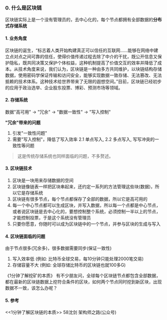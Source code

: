### 0. 什么是区块链
区块链实际上是一个没有管理员的，去中心化的，每个节点都拥有全部数据的**分布式存储系统**

#### 1. 业务角度
区块链的诞生，“标志着人类开始构建真正可以信任的互联网……能够在网络中建立点对点之间可靠的信任，使得价值传递过程去除了中介的干扰，既公开信息又保护隐私，既共同决策又保护个体权益，这种机制提高了价值交互的效率并降低了成本。从技术角度来说，我们认为，区块链是一种由多方共同维护，以块链结构存储数据，使用密码学保证传输和访问安全，能够实现数据一致存储、无法篡改、无法抵赖的技术体系。这种技术给世界带来了无限的遐想空间。”目前，区块链已经初步的应用于政治选举、企业股东投票、博彩、预测市场等领域。


#### 2. 存储系统
数据"高可用" -> "冗余" -> "数据一致性" -> "写入控制"

**"冗余"带来的问题**
1. 引发"一致性问题"
2. 需要"写入控制"，降低了写入效率
    2.1 单点写入, 
    2.2 多点写入, 写写冲突的一致性等问题

>   这是传统存储系统也同样面临的问题，不多赘述。

#### 3. 区块链技术
1. 区块是一块用来存储数据的空间
2. 区块链像链表一样把区块串起来，还约定一系列的方法管理这些块(数据)，所以它是存储系统
3. 区块链有很多节点，每个节点都保存了全部的数据，所以它是高可用的
4. 每一个中心节点都可以生成区块，并写入数据，所以每一个点都是中心节点，或者说区块链是去中心化的，要想控制整个系统，必须控制一半以上的节点，才能控制投票，于是这个系统没有管理员
5. 只要你愿意，你随时可以成为区块链中的一个节点，并参与区块的生成与写入


#### 4. 区块链面临的问题
由于节点很多(冗余多)，很多数据需要同步(保证一致性)
1. 写入效率低 (例如: 比特币全球交易，每10分钟只能处理2000笔交易)
2. 存储容量不大 (例如: 全球存储比特币的区块链也就100多G)


《1分钟了解挖矿的本质》
有不少朋友问，全球每个区块链节点都包含全部数据，都在最新的区块链数据上挖符合条件的区块，如何两个节点同时挖到新区块，出现数据不一致，该怎么办呢？




#### 5. 参考

<<1分钟了解区块链的本质>> 58沈剑 架构师之路(公众号)